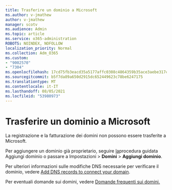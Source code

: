 ```yaml
---
title: Trasferire un dominio a Microsoft
ms.author: v-jmathew
author: v-jmathew
manager: scotv
ms.audience: Admin
ms.topic: article
ms.service: o365-administration
ROBOTS: NOINDEX, NOFOLLOW
localization_priority: Normal
ms.collection: Adm_O365
ms.custom:
- "9002570"
- "7304"
ms.openlocfilehash: 17cd75fb3eacd35a5177affc0308c4864359b35ace3aebe317c0c126092b6bba
ms.sourcegitcommit: b5f7da89a650d2915dc652449623c78be6247175
ms.translationtype: MT
ms.contentlocale: it-IT
ms.lasthandoff: 08/05/2021
ms.locfileid: "53980973"
---
```

# <a name="transfer-a-domain-to-microsoft"></a>Trasferire un dominio a Microsoft

La registrazione e la fatturazione dei domini non possono essere trasferite a Microsoft.

Per aggiungere un dominio già proprietario, seguire [la](https://admin.microsoft.com/Adminportal/Domains/Wizard)procedura guidata Aggiungi dominio o passare a Impostazioni   >  **Domini**  >  **Aggiungi dominio**.

Per ulteriori informazioni sulle modifiche DNS necessarie per verificare il dominio, vedere [Add DNS records to connect your domain](https://docs.microsoft.com/microsoft-365/admin/get-help-with-domains/create-dns-records-at-any-dns-hosting-provider).

Per eventuali domande sui domini, vedere [Domande frequenti sui domini.](https://docs.microsoft.com/microsoft-365/admin/setup/domains-faq)
